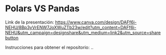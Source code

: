 # Polars VS Pandas 

Link de la presentación:
https://www.canva.com/design/DAFf6i-NEHU/8Bp3yVrENW7JoXWuZTb23w/edit?utm_content=DAFf6i-NEHU&utm_campaign=designshare&utm_medium=link2&utm_source=sharebutton

Instrucciones para obtener el repositorio:
..

